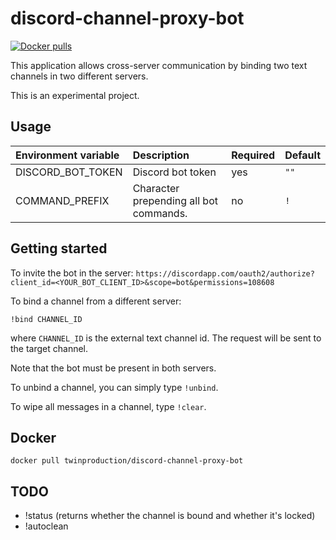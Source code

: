 # discord-channel-proxy-bot
[![Docker pulls](https://img.shields.io/docker/pulls/twinproduction/discord-channel-proxy-bot)](https://cloud.docker.com/repository/docker/twinproduction/discord-channel-proxy-bot)

This application allows cross-server communication by binding two text channels in two different servers.

This is an experimental project.


## Usage
| Environment variable | Description                            | Required | Default |
|:---------------------|:---------------------------------------|:---------|:--------|
| DISCORD_BOT_TOKEN    | Discord bot token                      | yes      | `""`    |
| COMMAND_PREFIX       | Character prepending all bot commands. | no       | `!`     |


## Getting started
To invite the bot in the server: `https://discordapp.com/oauth2/authorize?client_id=<YOUR_BOT_CLIENT_ID>&scope=bot&permissions=108608`

To bind a channel from a different server:
```
!bind CHANNEL_ID
```
where `CHANNEL_ID` is the external text channel id. The request will be sent to the target channel. 

Note that the bot must be present in both servers.

To unbind a channel, you can simply type `!unbind`.

To wipe all messages in a channel, type `!clear`.


## Docker
```
docker pull twinproduction/discord-channel-proxy-bot
```


## TODO
- !status (returns whether the channel is bound and whether it's locked)
- !autoclean
